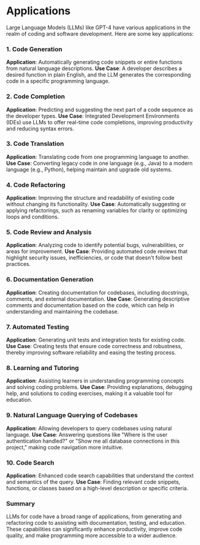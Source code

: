 # Applications

Large Language Models (LLMs) like GPT-4 have various applications in the realm of coding and software development. Here are some key applications:

### 1. Code Generation

**Application**: Automatically generating code snippets or entire functions from natural language descriptions.
**Use Case**: A developer describes a desired function in plain English, and the LLM generates the corresponding code in a specific programming language.

### 2. Code Completion

**Application**: Predicting and suggesting the next part of a code sequence as the developer types.
**Use Case**: Integrated Development Environments (IDEs) use LLMs to offer real-time code completions, improving productivity and reducing syntax errors.

### 3. Code Translation

**Application**: Translating code from one programming language to another.
**Use Case**: Converting legacy code in one language (e.g., Java) to a modern language (e.g., Python), helping maintain and upgrade old systems.

### 4. Code Refactoring

**Application**: Improving the structure and readability of existing code without changing its functionality.
**Use Case**: Automatically suggesting or applying refactorings, such as renaming variables for clarity or optimizing loops and conditions.

### 5. Code Review and Analysis

**Application**: Analyzing code to identify potential bugs, vulnerabilities, or areas for improvement.
**Use Case**: Providing automated code reviews that highlight security issues, inefficiencies, or code that doesn't follow best practices.

### 6. Documentation Generation

**Application**: Creating documentation for codebases, including docstrings, comments, and external documentation.
**Use Case**: Generating descriptive comments and documentation based on the code, which can help in understanding and maintaining the codebase.

### 7. Automated Testing

**Application**: Generating unit tests and integration tests for existing code.
**Use Case**: Creating tests that ensure code correctness and robustness, thereby improving software reliability and easing the testing process.

### 8. Learning and Tutoring

**Application**: Assisting learners in understanding programming concepts and solving coding problems.
**Use Case**: Providing explanations, debugging help, and solutions to coding exercises, making it a valuable tool for education.

### 9. Natural Language Querying of Codebases

**Application**: Allowing developers to query codebases using natural language.
**Use Case**: Answering questions like "Where is the user authentication handled?" or "Show me all database connections in this project," making code navigation more intuitive.

### 10. Code Search

**Application**: Enhanced code search capabilities that understand the context and semantics of the query.
**Use Case**: Finding relevant code snippets, functions, or classes based on a high-level description or specific criteria.

### Summary

LLMs for code have a broad range of applications, from generating and refactoring code to assisting with documentation, testing, and education. These capabilities can significantly enhance productivity, improve code quality, and make programming more accessible to a wider audience.